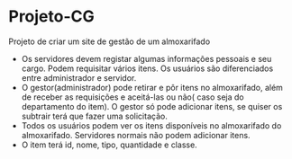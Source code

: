 # Projeto-CG
Projeto de criar um site de gestão de um almoxarifado
- Os servidores devem registar algumas informações pessoais e seu cargo. Podem requisitar vários itens. Os usuários são diferenciados entre administrador e servidor.
- O gestor(administrador) pode retirar e pôr itens no almoxarifado, além de receber as requisições e aceitá-las ou não( caso seja do departamento do item). O gestor só pode adicionar itens, se quiser os subtrair terá que fazer uma solicitação.
- Todos os usuários podem ver os itens disponíveis no almoxarifado do almoxarifado. Servidores normais não podem adicionar itens.
- O item terá id, nome, tipo, quantidade e classe.
